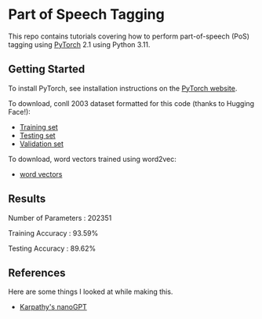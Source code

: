 # Part of Speech Tagging

This repo contains tutorials covering how to perform part-of-speech (PoS) tagging using [PyTorch](https://github.com/pytorch/pytorch) 2.1 using Python 3.11.

## Getting Started

To install PyTorch, see installation instructions on the [PyTorch website]([pytorch.org](https://pytorch.org/get-started/locally/)).

To download, conll 2003 dataset formatted for this code (thanks to Hugging Face!): 
* [Training set](https://drive.google.com/file/d/1PTfU4nI6aKrV9xsASFbOUf6Lkwxo1eD9/view?usp=sharing)
* [Testing set](https://drive.google.com/file/d/1RS4QIIv6TpCfden6bONfC1I4YqsJsBjA/view?usp=sharing)
* [Validation set](https://drive.google.com/file/d/1pkBoTOc1VE9kqGeGsjq57AgOAqjU6f0M/view?usp=sharing)

To download, word vectors trained using word2vec:
* [word vectors](https://drive.google.com/file/d/1v4VAsPCz6vqXrDqcF91i0okUnxZN3W_H/view?usp=sharing)

## Results
Number of Parameters : 202351

Training Accuracy : 93.59%

Testing Accuracy : 89.62%

## References

Here are some things I looked at while making this.

* [Karpathy's nanoGPT](https://github.com/karpathy/nanoGPT)
